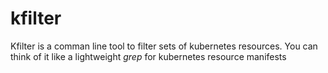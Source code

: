 # kfilter
Kfilter is a comman line tool to filter sets of kubernetes resources. You can think of it like a lightweight *grep* for kubernetes resource manifests
